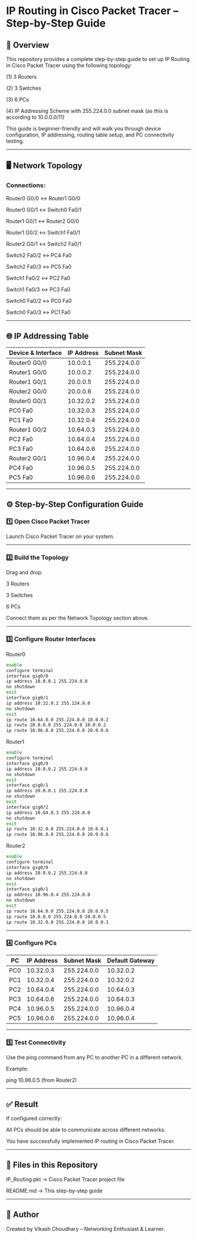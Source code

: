 # IP Routing in Cisco Packet Tracer – Step-by-Step Guide

## 📌 Overview

This repository provides a complete step-by-step guide to set up IP Routing in Cisco Packet Tracer using the following topology:

(1) 3 Routers

(2) 3 Switches

(3) 6 PCs

(4) IP Addressing Scheme with 255.224.0.0 subnet mask (as this is according to 10.0.0.0/11)


This guide is beginner-friendly and will walk you through device configuration, IP addressing, routing table setup, and PC connectivity testing.


---

## 🖥 Network Topology

### Connections:

Router0 G0/0 ↔ Router1 G0/0

Router0 G0/1 ↔ Switch0 Fa0/1

Router1 G0/1 ↔ Router2 G0/0

Router1 G0/2 ↔ Switch1 Fa0/1

Router2 G0/1 ↔ Switch2 Fa0/1

Switch2 Fa0/2 ↔ PC4 Fa0

Switch2 Fa0/3 ↔ PC5 Fa0

Switch1 Fa0/2 ↔ PC2 Fa0

Switch1 Fa0/3 ↔ PC3 Fa0

Switch0 Fa0/2 ↔ PC0 Fa0

Switch0 Fa0/3 ↔ PC1 Fa0



---

## 🌐 IP Addressing Table

Device & Interface |	IP Address |	Subnet Mask |
-------------------|-------------|--------------|
Router0 G0/0       | 10.0.0.1    | 255.224.0.0  |
Router1 G0/0       | 10.0.0.2    | 255.224.0.0  |
Router1 G0/1       | 20.0.0.5    | 255.224.0.0  |
Router2 G0/0       | 20.0.0.6    | 255.224.0.0  |
Router0 G0/1       | 10.32.0.2   | 255.224.0.0  |
PC0 Fa0	           | 10.32.0.3   | 255.224.0.0  |
PC1 Fa0	           | 10.32.0.4	 | 255.224.0.0  |
Router1 G0/2       | 10.64.0.3   | 255.224.0.0  |
PC2 Fa0            | 10.64.0.4   | 255.224.0.0  |
PC3 Fa0	           | 10.64.0.6	 | 255.224.0.0  |
Router2 G0/1       | 10.96.0.4   | 255.224.0.0  |
PC4 Fa0            | 10.96.0.5   | 255.224.0.0  |
PC5 Fa0	           | 10.96.0.6   | 255.224.0.0  |



---

## ⚙ Step-by-Step Configuration Guide

### 1️⃣ Open Cisco Packet Tracer

Launch Cisco Packet Tracer on your system.



---

### 2️⃣ Build the Topology

Drag and drop:

3 Routers

3 Switches

6 PCs


Connect them as per the Network Topology section above.



---

### 3️⃣ Configure Router Interfaces

Router0

```bash
enable
configure terminal
interface gig0/0
ip address 10.0.0.1 255.224.0.0
no shutdown
exit
interface gig0/1
ip address 10.32.0.2 255.224.0.0
no shutdown
exit
ip route 10.64.0.0 255.224.0.0 10.0.0.2
ip route 20.0.0.0 255.224.0.0 10.0.0.2
ip route 10.96.0.0 255.224.0.0 20.0.0.6
```

Router1

```bash
enable
configure terminal
interface gig0/0
ip address 10.0.0.2 255.224.0.0
no shutdown
exit
interface gig0/1
ip address 20.0.0.1 255.224.0.0
no shutdown
exit
interface gig0/2
ip address 10.64.0.3 255.224.0.0
no shutdown
exit
ip route 10.32.0.0 255.224.0.0 10.0.0.1
ip route 10.96.0.0 255.224.0.0 20.0.0.6
```
Router2

```bash
enable
configure terminal
interface gig0/0
ip address 20.0.0.2 255.224.0.0
no shutdown
exit
interface gig0/1
ip address 10.96.0.4 255.224.0.0
no shutdown
exit
ip route 10.64.0.0 255.224.0.0 20.0.0.5
ip route 10.0.0.0 255.224.0.0 20.0.0.5
ip route 10.32.0.0 255.224.0.0 10.0.0.1

```

---

### 4️⃣ Configure PCs

PC | IP Address | Subnet Mask | Default Gateway |
---|------------|-------------|-----------------|
PC0| 10.32.0.3	| 255.224.0.0	| 10.32.0.2       |
PC1| 10.32.0.4	| 255.224.0.0	| 10.32.0.2       |
PC2| 10.64.0.4	| 255.224.0.0	| 10.64.0.3       |
PC3| 10.64.0.6	| 255.224.0.0	| 10.64.0.3       |
PC4| 10.96.0.5	| 255.224.0.0	| 10.96.0.4       |
PC5| 10.96.0.6	| 255.224.0.0	| 10.96.0.4       |



---

### 5️⃣ Test Connectivity

Use the ping command from any PC to another PC in a different network.

Example:


ping 10.96.0.5 (from Router2)


---

## ✅ Result

If configured correctly:

All PCs should be able to communicate across different networks.

You have successfully implemented IP routing in Cisco Packet Tracer.



---

## 📂 Files in this Repository

IP_Routing.pkt → Cisco Packet Tracer project file

README.md → This step-by-step guide



---

## 📢 Author

Created by Vikash Choudhary – Networking Enthusiast & Learner.
